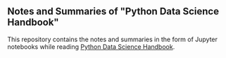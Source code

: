 ## Notes and Summaries of "Python Data Science Handbook"

This repository contains the notes and summaries in the form of Jupyter notebooks while reading [Python Data Science Handbook](http://shop.oreilly.com/product/0636920034919.do).